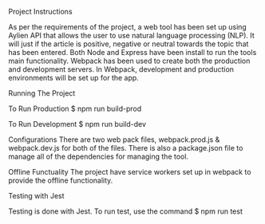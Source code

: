 Project Instructions

As per the requirements of the project, a web tool has been set up using Aylien API that allows the user to use natural language processing (NLP). It will just if the article is positive, negative or neutral towards the topic that has been entered. Both Node and Express have been install to run the tools main functionality. Webpack has been used to create both the production and development servers. In Webpack, development and production environments will be set up for the app.

Running The Project

To Run Production
$ npm run build-prod

To Run Development 
$ npm run build-dev

Configurations
There are two web pack files, webpack.prod.js & webpack.dev.js for both of the files. There is also a package.json file to manage all of the dependencies for managing the tool. 

Offline Functuality
The project have service workers set up in webpack to provide the offline functionality.

Testing with Jest

Testing is done with Jest. To run test, use the command
$ npm run test